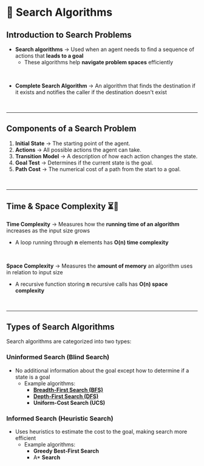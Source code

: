 # 🚀 Search Algorithms 

## Introduction to Search Problems
- **Search algorithms** →  Used when an agent needs to find a sequence of actions that **leads to a goal**
  - These algorithms help **navigate problem spaces** efficiently
    
<br>

- **Complete Search Algorithm** → An algorithm that finds the destination if it exists and notifies the caller if the destination doesn't exist

<br>

---

## Components of a Search Problem
1. **Initial State** → The starting point of the agent.
2. **Actions** → All possible actions the agent can take.
3. **Transition Model** → A description of how each action changes the state.
4. **Goal Test** → Determines if the current state is the goal.
5. **Path Cost** → The numerical cost of a path from the start to a goal.

<br>

---

## Time & Space Complexity ⏳💾
**Time Complexity**  → Measures how the **running time of an algorithm** increases as the input size grows
- A loop running through **n** elements has **O(n) time complexity**
  
<br>

**Space Complexity** → Measures the **amount of memory** an algorithm uses in relation to input size
- A recursive function storing **n** recursive calls has **O(n) space complexity**


<br>

---

## Types of Search Algorithms
Search algorithms are categorized into two types:

### **Uninformed Search (Blind Search)**
- No additional information about the goal except how to determine if a state is a goal
    - Example algorithms:
        - **[Breadth-First Search (BFS)](https://github.com/Minko82/learning-ai/blob/main/notes/3-breadth-first-search.md)**
        - **[Depth-First Search (DFS)](https://github.com/Minko82/learning-ai/blob/main/notes/4-depth-first-search.md)**
        - **Uniform-Cost Search (UCS)**

### **Informed Search (Heuristic Search)**
- Uses heuristics to estimate the cost to the goal, making search more efficient
    - Example algorithms:
      - **Greedy Best-First Search**
      - A* **Search**
